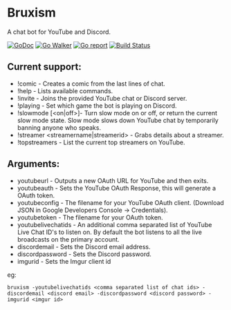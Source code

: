 # Bruxism
A chat bot for YouTube and Discord.

[![GoDoc](https://godoc.org/github.com/iopred/bruxism?status.svg)](https://godoc.org/github.com/iopred/bruxism)
[![Go Walker](http://gowalker.org/api/v1/badge)](https://gowalker.org/github.com/iopred/bruxism)
[![Go report](http://goreportcard.com/badge/iopred/bruxism)](http://goreportcard.com/report/iopred/bruxism)
[![Build Status](https://travis-ci.org/iopred/bruxism.svg?branch=master)](https://travis-ci.org/iopred/bruxism)

## Current support:

* !comic <lines> - Creates a comic from the last lines of chat.
* !help - Lists available commands.
* !invite <id> - Joins the provided YouTube chat or Discord server.
* !playing - Set which game the bot is playing on Discord.
* !slowmode [<on|off>]- Turn slow mode on or off, or return the current slow mode state. Slow mode slows down YouTube chat by temporarily banning anyone who speaks.
* !streamer <streamername|streamerid> - Grabs details about a streamer.
* !topstreamers - List the current top streamers on YouTube.

## Arguments:

* youtubeurl - Outputs a new OAuth URL for YouTube and then exits.
* youtubeauth - Sets the YouTube OAuth Response, this will generate a OAuth token.
* youtubeconfig - The filename for your YouTube OAuth client. (Download JSON in Google Developers Console -> Credentials).
* youtubetoken - The filename for your OAuth token.
* youtubelivechatids - An additional comma separated list of YouTube Live Chat ID's to listen on. By default the bot listens to all the live broadcasts on the primary account.
* discordemail - Sets the Discord email address.
* discordpassword - Sets the Discord password.
* imgurid - Sets the Imgur client id

eg:

```
bruxism -youtubelivechatids <comma separated list of chat ids> -discordemail <discord email> -discordpassword <discord password> -imgurid <imgur id>
```

